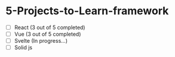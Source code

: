 # 5-Projects-to-Learn-framework

- [ ] React (3 out of 5 completed)
- [ ] Vue (3 out of 5 completed)   
- [ ] Svelte (In progress...)
- [ ] Solid js
